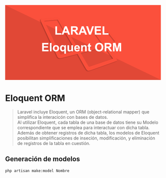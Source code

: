 <img src="imagenes/laravel-eloquent-orm.png">

# Eloquent ORM

>Laravel incluye Eloquent, un ORM (object-relational mapper) que simplifica la interacicón con bases de datos.  
>Al utilizar Eloquent, cada tabla de una base de datos tiene su Modelo correspondiente que se emplea para interactuar con dicha tabla.   
>Además de obtener registros de dicha tabla, los modelos de Eloquent posibilitan simplificaciones de inseción, modificación, y eliminación de registros de la tabla en cuestión.   

## Generación de modelos

    php artisan make:model Nombre